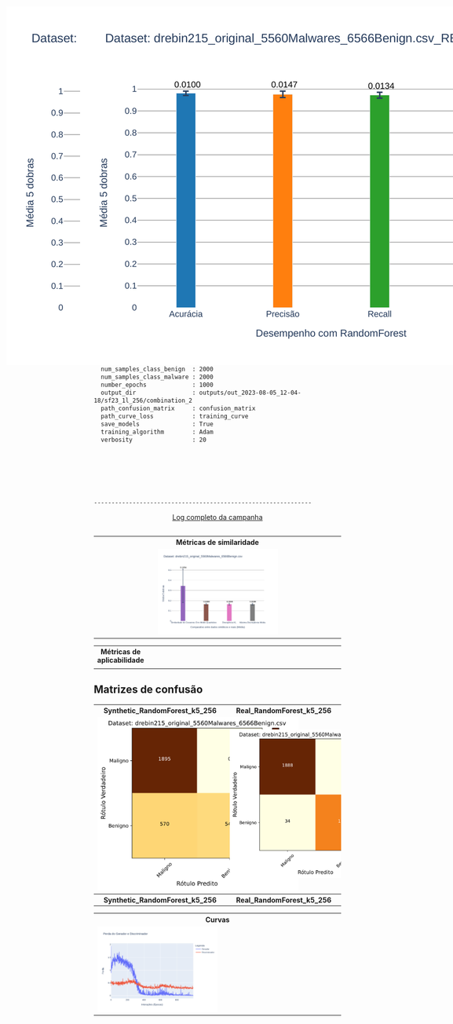 


## Configuração do Experimento para camadas densas de 256. 

1. Comando utilizado para a execução do experimento:
   ```
     python main.py --verbosity 20 --output_dir outputs/out_2023-08-05_12-04-18/sf23_1l_256/combination_2 --input_dataset datasets/drebin215_original_5560Malwares_6566Benign.csv --dense_layer_sizes_g 256 --dense_layer_sizes_d 256 --number_epochs 1000 --training_algorithm Adam

   ```


 
### Configurações utilizadas:


  --------------------------------------------------------------

      activation_function       : LeakyReLU
      batch_size                : 32
      classifier                : ['RandomForest', 'SupportVectorMachine', 'KNN', 'DecisionTree', 'AdaBoost']
      data_type                 : float32
      dense_layer_sizes_d       : [[256]]
      dense_layer_sizes_g       : [[256]]
      dropout_decay_rate_d      : 0.4
      dropout_decay_rate_g      : 0.2
      initializer_deviation     : 0.02
      initializer_mean          : 0.0
      activation_function       : LeakyReLU
      batch_size                : 32
      classifier                : ['RandomForest', 'SupportVectorMachine', 'KNN', 'DecisionTree', 'AdaBoost']
      data_type                 : float32
      dense_layer_sizes_d       : [[256]]
      dense_layer_sizes_g       : [[256]]
      dropout_decay_rate_d      : 0.4
      dropout_decay_rate_g      : 0.2
      initializer_deviation     : 0.02
      initializer_mean          : 0.0
      input_dataset             : datasets/drebin215_original_5560Malwares_6566Benign.csv
      k_fold                    : 5
      latent_dimension          : 128
      latent_mean_distribution  : 0.0
      latent_stander_deviation  : 1.0
      num_samples_class_benign  : 2000
      num_samples_class_malware : 2000
      number_epochs             : 1000
      output_dir                : outputs/out_2023-08-05_12-04-18/sf23_1l_256/combination_2
      path_confusion_matrix     : confusion_matrix
      path_curve_loss           : training_curve
      save_models               : True
      training_algorithm        : Adam
      verbosity                 : 20
      

     

   
                      

    --------------------------------------------------------------



<div style="text-align: center;">
<table>
    <tbody>
        <tr>
            <th width="20%">Métricas de similaridade </th>
        </tr>
        <tr>
            <td><img src="https://github.com/LEA-SF23/DroidAugmentor/blob/main/Campains_Results/256/Comparison_Real_Synthetic_page_1.png" alt="" style="max-width:50%;"></td>
        </tr>
</div>




 [Log completo da campanha](https://github.com/LEA-SF23/DroidAugmentor/blob/main/Campains_Results/256/logging.log)
    



<div style="position: relative;">
    <h2></h2>
    <table> 
        <tbody> 
            <tr>
                <th width="20%">Métricas de aplicabilidade </th>
            </tr>
            <tr>
                <td>
                    <div style="position: absolute; top: 50px; left: 50px;">
                        <img src="https://github.com/LEA-SF23/DroidAugmentor/blob/main/Campains_Results/256/RandomForest_Synthetic_page_1.png"
                             alt="RandomForest Synthetic 256"
                             style="max-width: 160%;">
                    </div>
                </td>
                <td>
                    <div style="position: absolute; top: 50px; left: 200px;">
                        <img src="https://github.com/LEA-SF23/DroidAugmentor/blob/main/Campains_Results/256/RandomForest_Real_page_1.png"
                             alt="RandomForest Real 256"
                             style="max-width: 160%;">
                    </div>
                </td>
            </tr>
        </tbody> 
    </table>
</div>





   
## Matrizes de confusão
  <table>
    <tbody> 
        <tr>
            <th width="20%">Synthetic_RandomForest_k5_256</th>
            <th width="20%">Real_RandomForest_k5_256</th>
        </tr>
        <tr>
            <td><img src="https://github.com/LEA-SF23/DroidAugmentor/blob/main/Campains_Results/256/confusion_matrix/CM_Synthetic_RandomForest_k5_page_1.png" alt="" style="max-width:160%;"></td>
            <td><img src="https://github.com/LEA-SF23/DroidAugmentor/blob/main/Campains_Results/256/confusion_matrix/CM_Real_RandomForest_k5_page_1.png" alt="" style="max-width:160%;"></td>
        </tr>
    <tbody> 
        <tr>
            <th width="20%">Synthetic_RandomForest_k5_256</th>
            <th width="20%">Real_RandomForest_k5_256</th>
        </tr>
        <tr>



 <div style="text-align: center;">
<table>
    <tbody>
        <tr>
            <th width="20%">Curvas</th>
        </tr>
        <tr>
            <td><img src="https://github.com/LEA-SF23/DroidAugmentor/blob/main/Campains_Results/256/training_curve/curve_training_error_k_5_page_1.png" alt="" style="max-width:50%;"></td>
        </tr>
</div>

